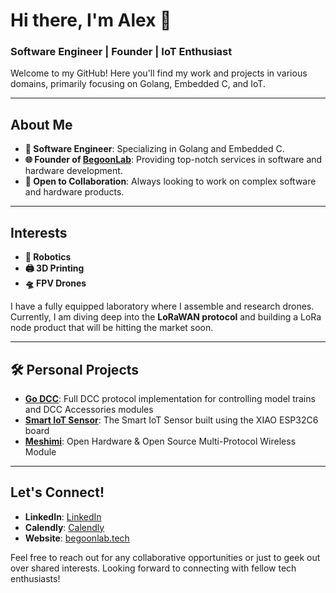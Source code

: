 # Hi there, I'm Alex 👋

### Software Engineer | Founder | IoT Enthusiast

Welcome to my GitHub! Here you'll find my work and projects in various domains, primarily focusing on Golang, Embedded C, and IoT.

---

## About Me

- **🔧 Software Engineer**: Specializing in Golang and Embedded C.
- **🌐 Founder of [BegoonLab](https://begoonlab.tech/en/services/)**: Providing top-notch services in software and hardware development.
- **🤝 Open to Collaboration**: Always looking to work on complex software and hardware products.

---

## Interests

- **🤖 Robotics**
- **🖨️ 3D Printing**
- **🛸 FPV Drones**

I have a fully equipped laboratory where I assemble and research drones. Currently, I am diving deep into the **LoRaWAN protocol** and building a LoRa node product that will be hitting the market soon.

---

## 🛠️ Personal Projects
- **[Go DCC](https://github.com/BegoonLab/go-dcc)**: Full DCC protocol implementation for controlling model trains and DCC Accessories modules
- **[Smart IoT Sensor](https://github.com/BegoonLab/xiao-esp32c6-wifi-sensor)**: The Smart IoT Sensor built using the XIAO ESP32C6 board
- **[Meshimi](https://github.com/alexbegoon/meshimi)**: Open Hardware & Open Source Multi-Protocol Wireless Module
  
---

## Let's Connect!

- **LinkedIn**: [LinkedIn](https://www.linkedin.com/in/alexander-begoon/)
- **Calendly**: [Calendly](https://calendly.com/alex-mlg/30-minute-meeting-with-alexander-begoon)
- **Website**: [begoonlab.tech](https://begoonlab.tech/en/)

Feel free to reach out for any collaborative opportunities or just to geek out over shared interests. Looking forward to connecting with fellow tech enthusiasts!
